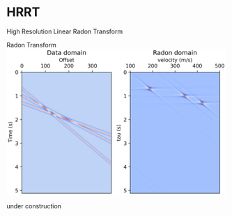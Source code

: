 # HRRT
High Resolution Linear Radon Transform
<br />

Radon Transform
![alt text](https://github.com/resfahani/HRRT/blob/master/Fig.png)


under construction <br />
